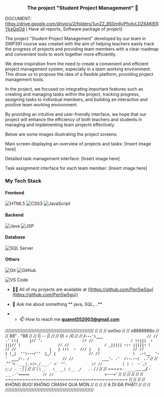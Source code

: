 <h3 align="center">The project "Student Project Management" 🌱 </h3>

DOCUMENT: https://drive.google.com/drive/u/2/folders/1unZZ_8S0m6yPfxdyLDZ6AKlERYksQgOd ( Have all reports, Software package of project)

The project "Student Project Management" developed by our team in SWP391 course was created with the aim of helping teachers easily track the progress of projects and providing team members with a clear roadmap and convenient tools to work together more efficiently.

We drew inspiration from the need to create a convenient and efficient project management system, especially in a team working environment. This drove us to propose the idea of a flexible platform, providing project management tools.

In the project, we focused on integrating important features such as creating and managing tasks within the project, tracking progress, assigning tasks to individual members, and building an interactive and positive team working environment.

By providing an intuitive and user-friendly interface, we hope that our project will enhance the efficiency of both teachers and students in managing and implementing team projects effectively.

Below are some images illustrating the project screens:

Main screen displaying an overview of projects and tasks:
[Insert image here]

Detailed task management interface:
[Insert image here]

Task assignment interface for each team member:
[Insert image here]

### My Tech Stack

#### Frontend
![HTML5](https://img.shields.io/badge/-HTML5-%23E44D27?style=flat-square&logo=html5&logoColor=ffffff)
![CSS3](https://img.shields.io/badge/-CSS3-%231572B6?style=flat-square&logo=css3)
![JavaScript](https://img.shields.io/badge/-JavaScript-%23F7DF1C?style=flat-square&logo=javascript&logoColor=000000&labelColor=%23F7DF1C&color=%23FFCE5A)

#### Backend
![Java](https://img.shields.io/badge/-Java-%23E44D27?style=flat-square&logo=orange&logoColor=ffffff)
![JSP](https://img.shields.io/badge/-JSP-%23E44D27?style=flat-square&logo=orange&logoColor=ffffff)



#### Database
![SQL Server](http://img.shields.io/badge/-MS%20SQL%20Server-CC2927?style=flat-square&logo=microsoft-sql-server&logoColor=ffffff)

#### Others
![Git](https://img.shields.io/badge/-Git-%23F05032?style=flat-square&logo=git&logoColor=%23ffffff)
![GitHub](https://img.shields.io/badge/-GitHub-181717?style=flat-square&logo=github)

![VS Code](http://img.shields.io/badge/-VS%20Code-007ACC?style=flat-square&logo=visual-studio-code&logoColor=ffffff)

- 👨‍💻 All of my projects are available at ([https://github.com/Pen5w5gu](https://github.com/Pen5w5gu))
- 💬 Ask me about something ** java, SQL,...**

- - 📫 How to reach me **quannt552003@gmail.com**

/////////////////////////////////////////////////////////
//                                                     //
//                       _oo0oo_                       //
//                      o8888888o                      //
//                      88" . "88                      //
//                      (| -_- |)                      //
//                      0\  =  /0                      //
//                    ___/`---'\___                    //
//                  .' \\|     |// '.                  //
//                 / \\|||  :  |||// \                 //
//                / _||||| -:- |||||- \                //
//               |   | \\\  -  /// |   |               //
//               | \_|  ''\---/''  |_/ |               //
//               \  .-\__  '-'  ___/-. /               //
//             ___'. .'  /--.--\  `. .'___             //
//          ."" '<  `.___\_<|>_/___.' >' "".           //
//         | | :  `- \`.;`\ _ /`;.`/ - ` : | |         //
//         \  \ `_.   \_ __\ /__ _/   .-` /  /         //
//     =====`-.____`.___ \_____/___.-`___.-'=====      //
//                       `=---='                       //
//                                                     //
//                                                     //
//     ~~~~~~~~~~~~~~~~~~~~~~~~~~~~~~~~~~~~~~~~~~~     //
//                                                     //
//  KHÔNG BUG!        KHÔNG CRASH!           QUA MÔN   //
//                                                     //
//                    A DI ĐÀ PHẬT!                    //
//                                                     //
/////////////////////////////////////////////////////////
